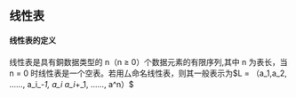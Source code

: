 ## 线性表
#### 线性表的定义

线性表是具有銅数据类型的 n（n ≥ 0）个数据元素的有限序列,其中 n 为表长，当 n = 0 时线性表是一个空表。若用厶命名线性表，则其一般表示为\$L = （a_1,a_2, ……, a_i_-_1, a_i a_i_+_1, ……, a^n）$
